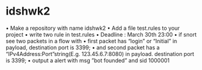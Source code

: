 # idshwk2
• Make a repository with name idshwk2
• Add a file test.rules to your project
• write two rule in test.rules
• Deadline : March 30th 23:00
• if snort see two packets in a flow with 
• first packet has “login” or “Initial” in payload, destination port is 3399;
• and second packet has a “IPv4Address:Port”string(E.g. 123.45.6.7:8080) in payload. destination port is 3399;
• output a alert with msg ”bot founded” and sid 1000001
